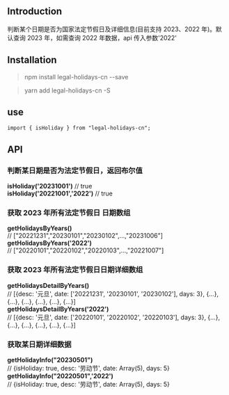 ## Introduction

判断某个日期是否为国家法定节假日及详细信息(目前支持 2023、2022 年)。默认查询 2023 年，如需查询 2022 年数据，api 传入参数'2022'

## Installation

> npm install legal-holidays-cn --save

> yarn add legal-holidays-cn -S

## use

`import { isHoliday } from "legal-holidays-cn";`

## API

### 判断某日期是否为法定节假日，返回布尔值

**isHoliday('20231001')** // true  
**isHoliday('20221001','2022')** // true

### 获取 2023 年所有法定节假日 日期数组

**getHolidaysByYears()**  
// ["20221231","20230101","20230102",...,"20231006"]  
**getHolidaysByYears('2022')**  
// ["20220101","20220102","20220103",...,"20221007"]

### 获取 2023 年所有法定节假日日期详细数组

**getHolidaysDetailByYears()**  
// [{desc: '元旦', date: ['20221231', '20230101', '20230102'], days: 3}, {…}, {…}, {…}, {…}, {…}, {…}]  
**getHolidaysDetailByYears('2022')**  
// [{desc: '元旦', date: ['20220101', '20220102', '20220103'], days: 3}, {…}, {…}, {…}, {…}, {…}, {…}]

### 获取某日期详细数据

**getHolidayInfo("20230501")**  
// {isHoliday: true, desc: '劳动节', date: Array(5), days: 5}  
**getHolidayInfo("20220501",'2022')**  
// {isHoliday: true, desc: '劳动节', date: Array(5), days: 5}

